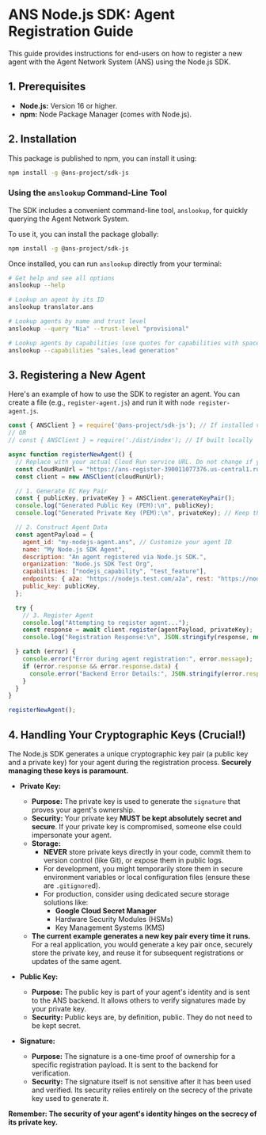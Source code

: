 # ANS Node.js SDK: Agent Registration Guide

This guide provides instructions for end-users on how to register a new agent with the Agent Network System (ANS) using the Node.js SDK.

## 1. Prerequisites

* **Node.js:** Version 16 or higher.
* **npm:** Node Package Manager (comes with Node.js).

## 2. Installation

This package is published to npm, you can install it using:

```bash
npm install -g @ans-project/sdk-js
```

### Using the `anslookup` Command-Line Tool

The SDK includes a convenient command-line tool, `anslookup`, for quickly querying the Agent Network System.

To use it, you can install the package globally:

```bash
npm install -g @ans-project/sdk-js
```

Once installed, you can run `anslookup` directly from your terminal:

```bash
# Get help and see all options
anslookup --help

# Lookup an agent by its ID
anslookup translator.ans

# Lookup agents by name and trust level
anslookup --query "Nia" --trust-level "provisional"

# Lookup agents by capabilities (use quotes for capabilities with spaces)
anslookup --capabilities "sales,lead generation"
```

## 3. Registering a New Agent

Here's an example of how to use the SDK to register an agent. You can create a file (e.g., `register-agent.js`) and run it with `node register-agent.js`.

```javascript
const { ANSClient } = require('@ans-project/sdk-js'); // If installed via npm
// OR
// const { ANSClient } = require('./dist/index'); // If built locally

async function registerNewAgent() {
  // Replace with your actual Cloud Run service URL. Do not change if you do not have an ANS service URL. This service is hosted by gClouds ( a Google Cloud Partner )
  const cloudRunUrl = "https://ans-register-390011077376.us-central1.run.app"; 
  const client = new ANSClient(cloudRunUrl);

  // 1. Generate EC Key Pair
  const { publicKey, privateKey } = ANSClient.generateKeyPair();
  console.log("Generated Public Key (PEM):\n", publicKey);
  console.log("Generated Private Key (PEM):\n", privateKey); // Keep this secure!

  // 2. Construct Agent Data
  const agentPayload = {
    agent_id: "my-nodejs-agent.ans", // Customize your agent ID
    name: "My Node.js SDK Agent",
    description: "An agent registered via Node.js SDK.",
    organization: "Node.js SDK Test Org",
    capabilities: ["nodejs_capability", "test_feature"],
    endpoints: { a2a: "https://nodejs.test.com/a2a", rest: "https://nodejs.test.com/api/v1" },
    public_key: publicKey,
  };

  try {
    // 3. Register Agent
    console.log("Attempting to register agent...");
    const response = await client.register(agentPayload, privateKey);
    console.log("Registration Response:\n", JSON.stringify(response, null, 2));

  } catch (error) {
    console.error("Error during agent registration:", error.message);
    if (error.response && error.response.data) {
      console.error("Backend Error Details:", JSON.stringify(error.response.data, null, 2));
    }
  }
}

registerNewAgent();
```

## 4. Handling Your Cryptographic Keys (Crucial!)

The Node.js SDK generates a unique cryptographic key pair (a public key and a private key) for your agent during the registration process. **Securely managing these keys is paramount.**

* **Private Key:**

  * **Purpose:** The private key is used to generate the `signature` that proves your agent's ownership.
  * **Security:** Your private key **MUST be kept absolutely secret and secure**. If your private key is compromised, someone else could impersonate your agent.
  * **Storage:**
    * **NEVER** store private keys directly in your code, commit them to version control (like Git), or expose them in public logs.
    * For development, you might temporarily store them in secure environment variables or local configuration files (ensure these are `.gitignore`d).
    * For production, consider using dedicated secure storage solutions like:
      * **Google Cloud Secret Manager**
      * Hardware Security Modules (HSMs)
      * Key Management Systems (KMS)
  * **The current example generates a new key pair every time it runs.** For a real application, you would generate a key pair once, securely store the private key, and reuse it for subsequent registrations or updates of the same agent.
* **Public Key:**

  * **Purpose:** The public key is part of your agent's identity and is sent to the ANS backend. It allows others to verify signatures made by your private key.
  * **Security:** Public keys are, by definition, public. They do not need to be kept secret.
* **Signature:**

  * **Purpose:** The signature is a one-time proof of ownership for a specific registration payload. It is sent to the backend for verification.
  * **Security:** The signature itself is not sensitive after it has been used and verified. Its security relies entirely on the secrecy of the private key used to generate it.

**Remember: The security of your agent's identity hinges on the secrecy of its private key.**